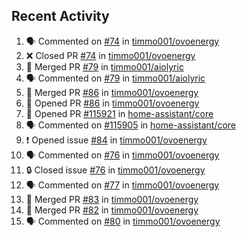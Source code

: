 ## Recent Activity

<!--START_SECTION:activity-->
1. 🗣 Commented on [#74](https://github.com/timmo001/ovoenergy/issues/74) in [timmo001/ovoenergy](https://github.com/timmo001/ovoenergy)
2. ❌ Closed PR [#74](https://github.com/timmo001/ovoenergy/pull/74) in [timmo001/ovoenergy](https://github.com/timmo001/ovoenergy)
3. 🎉 Merged PR [#79](https://github.com/timmo001/aiolyric/pull/79) in [timmo001/aiolyric](https://github.com/timmo001/aiolyric)
4. 🗣 Commented on [#79](https://github.com/timmo001/aiolyric/issues/79) in [timmo001/aiolyric](https://github.com/timmo001/aiolyric)
5. 🎉 Merged PR [#86](https://github.com/timmo001/ovoenergy/pull/86) in [timmo001/ovoenergy](https://github.com/timmo001/ovoenergy)
6. 💪 Opened PR [#86](https://github.com/timmo001/ovoenergy/pull/86) in [timmo001/ovoenergy](https://github.com/timmo001/ovoenergy)
7. 💪 Opened PR [#115921](https://github.com/home-assistant/core/pull/115921) in [home-assistant/core](https://github.com/home-assistant/core)
8. 🗣 Commented on [#115905](https://github.com/home-assistant/core/issues/115905) in [home-assistant/core](https://github.com/home-assistant/core)
9. ❗ Opened issue [#84](https://github.com/timmo001/ovoenergy/issues/84) in [timmo001/ovoenergy](https://github.com/timmo001/ovoenergy)
10. 🗣 Commented on [#76](https://github.com/timmo001/ovoenergy/issues/76) in [timmo001/ovoenergy](https://github.com/timmo001/ovoenergy)
11. 🔒 Closed issue [#76](https://github.com/timmo001/ovoenergy/issues/76) in [timmo001/ovoenergy](https://github.com/timmo001/ovoenergy)
12. 🗣 Commented on [#77](https://github.com/timmo001/ovoenergy/issues/77) in [timmo001/ovoenergy](https://github.com/timmo001/ovoenergy)
13. 🎉 Merged PR [#83](https://github.com/timmo001/ovoenergy/pull/83) in [timmo001/ovoenergy](https://github.com/timmo001/ovoenergy)
14. 🎉 Merged PR [#82](https://github.com/timmo001/ovoenergy/pull/82) in [timmo001/ovoenergy](https://github.com/timmo001/ovoenergy)
15. 🗣 Commented on [#80](https://github.com/timmo001/ovoenergy/issues/80) in [timmo001/ovoenergy](https://github.com/timmo001/ovoenergy)
<!--END_SECTION:activity-->

